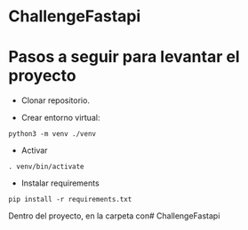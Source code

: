 # ChallengeFastapi


# Pasos a seguir para levantar el proyecto

- Clonar repositorio.

- Crear entorno virtual:

``` python3 -m venv ./venv ```

- Activar

``` . venv/bin/activate ```

- Instalar requirements

``` pip install -r requirements.txt ```


Dentro del proyecto, en la carpeta con# ChallengeFastapi
